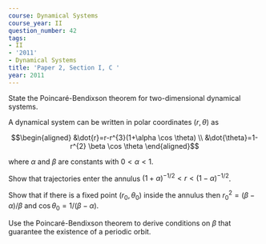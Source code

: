 ```yaml
---
course: Dynamical Systems
course_year: II
question_number: 42
tags:
- II
- '2011'
- Dynamical Systems
title: 'Paper 2, Section I, C '
year: 2011
---
```




State the Poincaré-Bendixson theorem for two-dimensional dynamical systems.

A dynamical system can be written in polar coordinates $(r, \theta)$ as

$$\begin{aligned}
&\dot{r}=r-r^{3}(1+\alpha \cos \theta) \\
&\dot{\theta}=1-r^{2} \beta \cos \theta
\end{aligned}$$

where $\alpha$ and $\beta$ are constants with $0<\alpha<1$.

Show that trajectories enter the annulus $(1+\alpha)^{-1 / 2}<r<(1-\alpha)^{-1 / 2}$.

Show that if there is a fixed point $\left(r_{0}, \theta_{0}\right)$ inside the annulus then $r_{0}^{2}=(\beta-\alpha) / \beta$ and $\cos \theta_{0}=1 /(\beta-\alpha)$.

Use the Poincaré-Bendixson theorem to derive conditions on $\beta$ that guarantee the existence of a periodic orbit.